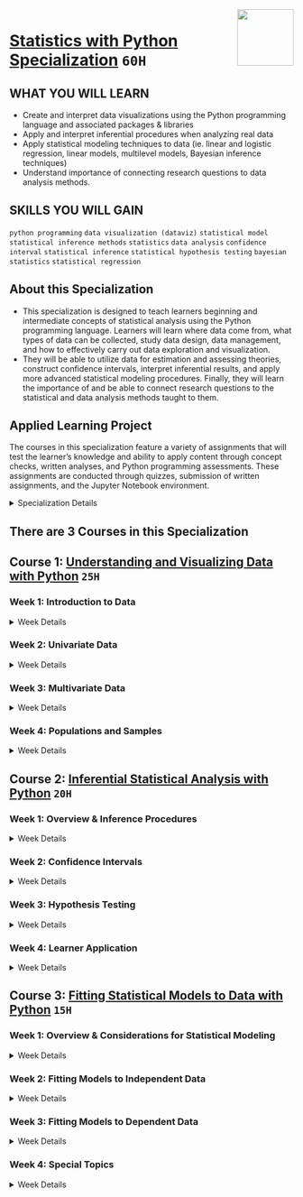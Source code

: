 <img align="right" width="100" height="100" src="https://github.com/cs-MohamedAyman/Coursera-Specializations/blob/master/organizations-logos/university%20of%20michigan.jpg">

# [Statistics with Python Specialization](https://www.coursera.org/specializations/statistics-with-python) `60H`

## WHAT YOU WILL LEARN
- Create and interpret data visualizations using the Python programming language and associated packages & libraries
- Apply and interpret inferential procedures when analyzing real data
- Apply statistical modeling techniques to data (ie. linear and logistic regression, linear models, multilevel models, Bayesian inference techniques)
- Understand importance of connecting research questions to data analysis methods.

## SKILLS YOU WILL GAIN
`python programming` `data visualization (dataviz)` `statistical model` `statistical inference methods` `statistics` `data analysis` `confidence interval` `statistical inference` `statistical hypothesis testing` `bayesian statistics` `statistical regression`

## About this Specialization
- This specialization is designed to teach learners beginning and intermediate concepts of statistical analysis using the Python programming language. Learners will learn where data come from, what types of data can be collected, study data design, data management, and how to effectively carry out data exploration and visualization. 
- They will be able to utilize data for estimation and assessing theories, construct confidence intervals, interpret inferential results, and apply more advanced statistical modeling procedures. Finally, they will learn the importance of and be able to connect research questions to the statistical and data analysis methods taught to them.

## Applied Learning Project
The courses in this specialization feature a variety of assignments that will test the learner’s knowledge and ability to apply content through concept checks, written analyses, and Python programming assessments. These assignments are conducted through quizzes, submission of written assignments, and the Jupyter Notebook environment.

<details>
	<summary>Specialization Details</summary>

- In the first course, learners will be introduced to the field of statistics, including where data come from, study design, data management, and exploring and visualizing data. Learners will identify different types of data, and learn how to visualize, analyze, and interpret summaries for both univariate and multivariate data. Learners will also be introduced to the differences between probability and non-probability sampling from larger populations, the idea of how sample estimates vary, and how inferences can be made about larger populations based on probability sampling.

- At the end of each week, learners will apply the statistical concepts they’ve learned using Python within the course environment. During these lab-based sessions, learners will discover the different uses of Python as a tool, including the Numpy, Pandas, Statsmodels, Matplotlib, and Seaborn libraries. Tutorial videos are provided to walk learners through the creation of visualizations and data management, all within Python. This course utilizes the Jupyter Notebook environment within Coursera.

- In the second course, we will explore basic principles behind using data for estimation and for assessing theories. We will analyze both categorical data and quantitative data, starting with one population techniques and expanding to handle comparisons of two populations. We will learn how to construct confidence intervals. We will also use sample data to assess whether or not a theory about the value of a parameter is consistent with the data. A major focus will be on interpreting inferential results appropriately.

- At the end of each week, learners will apply what they’ve learned using Python within the course environment. During these lab-based sessions, learners will work through tutorials focusing on specific case studies to help solidify the week’s statistical concepts, which will include further deep dives into Python libraries including Statsmodels, Pandas, and Seaborn. This course utilizes the Jupyter Notebook environment within Coursera.

- In the third course, we will expand our exploration of statistical inference techniques by focusing on the science and art of fitting statistical models to data. We will build on the concepts presented in the Statistical Inference course (Course 2) to emphasize the importance of connecting research questions to our data analysis methods. We will also focus on various modeling objectives, including making inference about relationships between variables and generating predictions for future observations.

- This course will introduce and explore various statistical modeling techniques, including linear regression, logistic regression, generalized linear models, hierarchical and mixed effects (or multilevel) models, and Bayesian inference techniques. All techniques will be illustrated using a variety of real data sets, and the course will emphasize different modeling approaches for different types of data sets, depending on the study design underlying the data (referring back to Course 1, Understanding and Visualizing Data with Python). During these lab-based sessions, learners will work through tutorials focusing on specific case studies to help solidify the week’s statistical concepts, which will include further deep dives into Python libraries including Statsmodels, Pandas, and Seaborn. This course utilizes the Jupyter Notebook environment within Coursera.

</details>

## There are 3 Courses in this Specialization

## Course 1: [Understanding and Visualizing Data with Python](https://www.coursera.org/learn/understanding-visualization-data) `25H`

### Week 1: Introduction to Data

<details>
      <summary>Week Details</summary>
<br>

- Introduction
  - Video: Welcome to the Course!
  - Reading: Course Syllabus
  - Reading: Meet the Course Team!
  - Reading: About Our Datasets
  - Reading: Help Us Learn More About You!
- What is Statistics?
  - Video: What is Statistics?
  - Video: Interview: Perspectives on Statistics in Real Life
  - Reading: Resource: This is Statistics
  - Reading: Course Syllabus
- What is Data?
  - Video: (Cool Stuff in) Data
  - Reading: Let's Play with Data!
  - Video: Where Do Data Come From?
  - Video: Variable Types
  - Practice Quiz: Practice Quiz - Variable Types
  - Video: Study Design
  - Reading: Data management and manipulation
  - Quiz: Assessment: Different Data Types
- Using Python to read data files and explore their contents
  - Lab: Introduction to Jupyter Notebooks
  - Video: Introduction to Jupyter Notebooks
  - Lab: Data Types in Python
  - Video: Data Types in Python
  - Lab: Introduction to Libraries and Data Management
  - Video: Introduction to Libraries and Data Management
  - Lab: Continued Data Basics
  - Lab: Deeper Dive into Data Management & Python Resources
</details>

### Week 2: Univariate Data

<details>
      <summary>Week Details</summary>
<br>

- What Can You Do With Univariate Data?
  - Video: Categorical Data: Tables, Bar Charts & Pie Charts
  - Video: Quantitative Data: Histograms
  - Video: Quantitative Data: Numerical Summaries
  - Video: Standard Score (Empirical Rule)
  - Video: Quantitative Data: Boxplots
  - Video: Demo: Interactive Histogram & Boxplot
  - Practice Quiz: Practice Quiz: Summarizing Graphs in Words
  - Reading: What's Going on in This Graph?
  - Reading: Modern Infographics
  - Quiz: Assessment: Numerical Summaries
- Using Python for analysis of univariate data
  - Lab: Important Python Libraries
  - Video: Important Python Libraries
  - Lab: Tables, Histograms, and Boxplots in Python
  - Video: Tables, Histograms, Boxplots in Python
  - Lab: Case Study of Univariate Data Analyses using NHANES Data
  - Lab: More Practice: Univariate Analysis Using NHANES
- Week 2 Python Assignment
  - Lab: Univariate Analysis: Assessment Notebook
  - Quiz: Python Assessment: Univariate Analysis
</details>

### Week 3: Multivariate Data

<details>
      <summary>Week Details</summary>
<br>

- What Can You Do with Multivariate Data?
  - Video: Looking at Associations with Multivariate Categorical Data
  - Video: Looking at Associations with Multivariate Quantitative Data
  - Practice Quiz: Practice Quiz: Multivariate Data
- Try it Out - What Can YOU Do with Data?
  - Video: Demo: Interactive Scatterplot
  - Reading: Pitfall: Simpson's Paradox
  - Reading: Modern Ways to Visualize Data
  - Video: Introduction to Pizza Assignment
  - Reading: Pizza Study Design Assignment Instructions
  - Peer-graded Assignment: Pizza Study Design Assignment
  - Review Your Peers: Pizza Study Design Assignment
- Using Python for analysis of multivariate data
  - Lab: Multivariate Data Selection
  - Video: Multivariate Data Selection
  - Lab: Multivariate Distributions
  - Video: Multivariate Distributions
  - Lab: Unit Testing
  - Video: Unit Testing
  - Lab: Case Study of Multivariate Analyses in NHANES
  - Lab: More Practice: Multivariate Analyses with NHANES
- Week 3 Python Assignment
  - Lab: Multivariate Analysis: Assessment Notebook
  - Quiz: Python Assessment: Multivariate Analysis
</details>

### Week 4: Populations and Samples

<details>
      <summary>Week Details</summary>
<br>

- Populations vs. Samples
  - Reading: Building on Visualization Concepts
  - Video: Sampling from Well-Defined Populations
  - Video: Probability Sampling: Part I
  - Video: Probability Sampling: Part II
  - Video: Non-Probability Sampling: Part I
  - Video: Non-Probability Sampling: Part II
  - Reading: Potential Pitfalls of Non-Probability Sampling: A Case Study
  - Quiz: Assessment: Distinguishing Between Probability & Non-Probability Samples
- Probability Samples --> Sampling Distributions
  - Video: Sampling Variance & Sampling Distributions: Part I
  - Video: Sampling Variance & Sampling Distributions: Part II
  - Video: Demo: Interactive Sampling Distribution
  - Video: Beyond Means: Sampling Distributions of Other Common Statistics
- Inference in Practice
  - Video: Making Population Inference Based on Only One Sample
  - Reading: Resource: Seeing Theory
  - Reading: Article: Jerzy Neyman on Population Inference
  - Reading: Preventing Bad/Biased Samples
  - Video: Inference for Non-Probability Samples
  - Video: Complex Samples
- Using Python
  - Lab: Sampling from a Biased Population
  - Video: Sampling from a Biased Population
  - Lab: Randomness and Reproducibility
  - Video: Randomness and Reproducibility
  - Lab: The Empirical Rule of Distribution
  - Video: The Empirical Rule of Distribution
  - Lab: Illustrating sampling distributions using NHANES
- Python Assessment
  - Quiz: Generating Random Data and Samples
- Course Feedback
  - Reading: Course Feedback
</details>

## Course 2: [Inferential Statistical Analysis with Python](https://www.coursera.org/learn/inferential-statistical-analysis-python) `20H`

### Week 1: Overview & Inference Procedures

<details>
      <summary>Week Details</summary>
<br>

- Introduction to this Course
  - Video: Welcome to the Course!
  - Video: Inferential Statistical Analysis with Python Guidelines
  - Reading: Course Syllabus
  - Reading: Meet the Course Team!
  - Reading: About Our Datasets
  - Reading: Help Us Learn More About You!
- Inference Procedures
  - Video: Introduction to Inference Methods: Oh the Things You Will See!
  - Video: Bag A or Bag B?
  - Video: Introduction to Bayesian
  - Video: This or That? Language and Notation
  - Reading: This or That Reference
- Using Python in this course
  - Video: The Python Statistics Landscape
  - Lab: Review of Course 1 Python Concepts
  - Lab: Intermediate Python Concepts: Lists vs. Numpy Arrays
  - Video: Intermediate Python Concepts: Lists vs Numpy Arrays
  - Lab: Functions and Lambda Functions, Reading Help Files
  - Video: Functions and Lambda Functions, Reading Help Files
- Python Assessment
  - Lab: Python Basics Assessment Notebook
  - Quiz: Python Basics Assessment
</details>

### Week 2: Confidence Intervals

<details>
      <summary>Week Details</summary>
<br>

- One Proportion
  - Video: Estimating a Population Proportion with Confidence
  - Video: Understanding Confidence Intervals
  - Video: Demo: Seeing Theory
  - Video: Assumptions for a Single Population Proportion Confidence Interval
  - Video: Conservative Approach & Sample Size Consideration
  - Practice Quiz: Practice Quiz: All About Confidence Intervals
  - Quiz: Sample Size & Assumptions
- Two Proportions
  - Video: Estimating a Difference in Population Proportions with Confidence
  - Video: Interpretations & Assumptions for Two Population Proportion Intervals
- One Mean
  - Video: Estimating a Population Mean with Confidence
- Difference in Means for Paired Data
  - Video: Estimating a Mean Difference for Paired Data
- Difference in Means for Independent Groups
  - Video: Estimating a Difference in Population Means with Confidence (for Independent Groups)
- Other Inference Considerations
  - Reading: Confidence Intervals: Other Considerations
  - Reading: What Affects the Standard Error of an Estimate?
- Confidence Intervals in Python
  - Lab: Introduction to Confidence Intervals in Python
  - Video: Introduction to Confidence Intervals in Python
  - Lab: Confidence Intervals for Differences between Population Parameters
  - Video: Confidence Intervals for Differences between Population Parameters
  - Lab: Case Study Using Confidence Intervals with NHANES
  - Reading: Additional Practice: Confidence Intervals
- Python Assessment
  - Lab: Confidence Intervals in Python Assessment Notebook
  - Quiz: Confidence Intervals Assessment
</details>

### Week 3: Hypothesis Testing

<details>
      <summary>Week Details</summary>
<br>

- One Proportion
  - Video: Setting Up a Test for a Population Proportion
  - Video: Testing a One Population Proportion
- Two Proportions
  - Video: Setting Up a Test of Difference in Population Proportions
  - Video: Testing a Difference in Population Proportions
- P-Values
  - Video: Interview: P-Values, P-Hacking and More
- One Mean
  - Video: One Mean: Testing about a Population Mean with Confidence
- Difference in Means for Paired Data
  - Video: Testing a Population Mean Difference
- Difference in Means for Independent Groups
  - Video: Testing for a Difference in Population Means (for Independent Groups)
- More Inference Considerations
  - Reading: Hypothesis Testing: Other Considerations
  - Reading: The Relationship between Confidence Intervals & Hypothesis Testing
  - Video: Demo: Name That Scenario
  - Quiz: Name That Scenario
- Writing Assignment
  - Video: Chocolate & Cycling Assignment
  - Reading: Chocolate & Cycling Assignment Instructions
  - Peer-graded Assignment: Chocolate & Cycling Assignment
  - Review Your Peers: Chocolate & Cycling Assignment
- Hypothesis Testing in Python
  - Lab: Introduction to Hypothesis Testing in Python
  - Video: Introduction to Hypothesis Testing in Python
  - Lab: Walk-Through: Hypothesis Testing with NHANES
  - Video: Walk-Through: Hypothesis Testing with NHANES
  - Lab: Case Study Using Hypothesis Testing with NHANES
  - Reading: Additional Practice: Hypothesis Testing
- Python Assessment
  - Lab: Hypothesis Testing in Python Assessment Notebook
  - Quiz: Hypothesis Testing in Python Assessment
</details>

### Week 4: Learner Application

<details>
      <summary>Week Details</summary>
<br>

- Learner Application
  - Reading: Assumptions Consistency
  - Video: The Importance of Good Research Questions for Sound Inference
  - Video: Descriptive Inference Examples for Single Variables Using Confidence Intervals
  - Video: Descriptive Inference Examples for Single Variables Using Hypothesis Testing
  - Video: Comparing Means for Two Independent Samples: An Example
  - Quiz: Assessment
  - Video: Comparing Means for Two Paired Samples: An Example
  - Video: Comparing Proportions for Two Independent Samples: An Example
  - Reading: Revisiting Examples: Accounting for Complex Samples
- Additional Python Practice
  - Lab: More Practice: Confidence intervals with NHANES
  - Lab: More Practice: Hypothesis testing with NHANES
- Course Feedback
  - Reading: Course Feedback
</details>

## Course 3: [Fitting Statistical Models to Data with Python](https://www.coursera.org/learn/fitting-statistical-models-data-python) `15H`

### Week 1: Overview & Considerations for Statistical Modeling

<details>
      <summary>Week Details</summary>
<br>

- About This Course
  - Video: Welcome to the Course!
  - Video: Fitting Statistical Models to Data with Python Guidelines
  - Reading: Course Syllabus
  - Reading: Meet the Course Team!
  - Reading: Help Us Learn More About You!
  - Reading: About Our Datasets
- Considerations for Statistical Modeling
  - Video: What Do We Mean by Fitting Models to Data?
  - Video: Types of Variables in Statistical Modeling
  - Video: Different Study Designs Generate Different Types of Data: Implications for Modeling
  - Video: Objectives of Model Fitting: Inference vs. Prediction
  - Reading: Mixed effects models: Is it time to go Bayesian by default?
  - Video: Plotting Predictions and Prediction Uncertainty
  - Quiz: Week 1 Assessment
- Preparation for Modeling in Python
  - Reading: Python Statistics Landscape
  - Video: Python Statistics Landscape
  - Lab: Python Libraries
  - Lab: Getting Started with Modeling in Python
</details>

### Week 2: Fitting Models to Independent Data

<details>
      <summary>Week Details</summary>
<br>

- Continuous Dependent Variables
  - Video: Linear Regression Introduction
  - Video: Linear Regression Inference
  - Reading: Linear Regression Models: Notation, Parameters, Estimation Methods
  - Video: Interview: Causation vs Correlation
  - Reading: Try It Out: Continuous Data Scatterplot App
  - Reading: Importance of Data Visualization: The Datasaurus Dozen
  - Quiz: Linear Regression Quiz
- Binary Dependent Variables
  - Video: Logistic Regression Introduction
  - Video: Logistic Regression Inference
  - Reading: Logistic Regression Models: Notation, Parameters, Estimation Methods
  - Quiz: Logistic Regression Quiz
- Week 2 Python
  - Lab: NHANES Case Study: Linear and Logistic Regression
  - Lab: (Condensed) NHANES Case Study for Linear and Logistic Regression
  - Video: NHANES Case Study Tutorial (Linear and Logistic Regression)
  - Lab: Practice: Linear and Logistic Regression
- Week 2 Python Assessment
  - Lab: Week 2 Python Assessment Notebook
  - Quiz: Week 2 Python Assessment
</details>

### Week 3: Fitting Models to Dependent Data

<details>
      <summary>Week Details</summary>
<br>

- Multilevel Models
  - Video: What are Multilevel Models and Why Do We Fit Them?
  - Reading: Visualizing Multilevel Models
  - Video: Multilevel Linear Regression Models
  - Reading: Likelihood Ratio Tests for Fixed Effects and Variance Components
  - Video: Multilevel Logistic Regression models
  - Video: Practice with Multilevel Modeling: The Cal Poly App
- Marginal Models
  - Video: What are Marginal Models and Why Do We Fit Them?
  - Video: Marginal Linear Regression Models
  - Video: Marginal Logistic Regression
  - Quiz: Name That Model
- Week 3 Python
  - Lab: Fitting Multilevel and Marginal Models to Autism Data in Python
  - Lab: NHANES Case Study: Marginal and Multilevel Regression
  - Video: NHANES Case Study Tutorial (Marginal and Multilevel Regression)
  - Lab: Practice: Marginal and Multilevel Regression
- Week3 Python Assessment
  - Lab: Week 3 Python Assessment
  - Quiz: Week 3 Python Assessment
</details>

### Week 4: Special Topics

<details>
      <summary>Week Details</summary>
<br>

- Special Topics
  - Reading: Other Types of Dependent Variables
  - Video: Should We Use Survey Weights When Fitting Models?
  - Video: Bayesian Approaches to Statistics and Modeling
  - Video: Bayesian Approaches Case Study: Part I
  - Video: Bayesian Approaches Case Study: Part II
  - Video: Bayesian Approaches Case Study - Part III
  - Reading: Optional: A Visual Introduction to Machine Learning
- Special Topics: Python
  - Lab: Bayesian in Python
  - Video: Bayesian in Python
  - Quiz: Week 4 Python Assessment
- Course Feedback
  - Reading: Course Feedback
</details>

